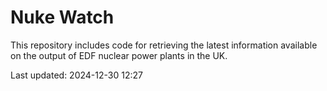 # Nuke Watch

This repository includes code for retrieving the latest information available on the output of EDF nuclear power plants in the UK.

Last updated: 2024-12-30 12:27